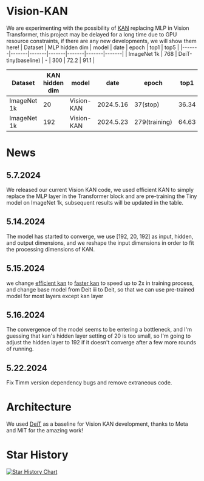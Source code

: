 # Vision-KAN
We are experimenting with the possibility of [KAN](https://github.com/KindXiaoming/pykan) replacing MLP in Vision Transformer, this project may be delayed for a long time due to GPU resource constraints, if there are any new developments, we will show them here!
| Dataset | MLP hidden dim | model | date | epoch | top1 | top5 | 
|-------|-------|-------|-------|-------|-------|-------|
| ImageNet 1k | 768 | DeiT-tiny(baseline) | - | 300 | 72.2 | 91.1 |

| Dataset | KAN hidden dim | model | date | epoch | top1 | top5 | 
|-------|-------|-------|-------|-------|-------|-------|
| ImageNet 1k | 20 | Vision-KAN | 2024.5.16 | 37(stop) | 36.34 | 61.48 |
| ImageNet 1k | 192 | Vision-KAN | 2024.5.23 | 279(training) | 64.63 | 85.92 |

# News
## 5.7.2024
We released our current Vision KAN code, we used efficient KAN to simply replace the MLP layer in the Transformer block and are pre-training the Tiny model on ImageNet 1k, subsequent results will be updated in the table.
## 5.14.2024
The model has started to converge, we use [192, 20, 192] as input, hidden, and output dimensions, and we reshape the input dimensions in order to fit the processing dimensions of KAN.
## 5.15.2024
we change [efficient kan](https://github.com/Blealtan/efficient-kan) to [faster kan](https://github.com/AthanasiosDelis/faster-kan) to speed up to 2x in training process, and change base model from Deit iii to Deit, so that we can use pre-trained model for most layers except kan layer
## 5.16.2024
The convergence of the model seems to be entering a bottleneck, and I'm guessing that kan's hidden layer setting of 20 is too small, so I'm going to adjust the hidden layer to 192 if it doesn't converge after a few more rounds of running.
## 5.22.2024
Fix Timm version dependency bugs and remove extraneous code.
# Architecture
We used [DeiT](https://github.com/facebookresearch/deit) as a baseline for Vision KAN development, thanks to Meta and MIT for the amazing work!
# Star History

[![Star History Chart](https://api.star-history.com/svg?repos=chenziwenhaoshuai/Vision-KAN&type=Date)](https://star-history.com/#chenziwenhaoshuai/Vision-KAN&Date)
